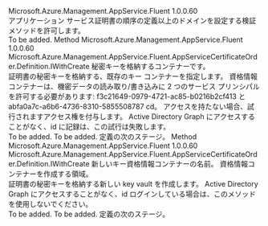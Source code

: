 <Type Name="IWithKeyVault" FullName="Microsoft.Azure.Management.AppService.Fluent.AppServiceCertificateOrder.Definition.IWithKeyVault">
  <TypeSignature Language="C#" Value="public interface IWithKeyVault" />
  <TypeSignature Language="ILAsm" Value=".class public interface auto ansi abstract IWithKeyVault" />
  <TypeSignature Language="DocId" Value="T:Microsoft.Azure.Management.AppService.Fluent.AppServiceCertificateOrder.Definition.IWithKeyVault" />
  <TypeSignature Language="VB.NET" Value="Public Interface IWithKeyVault" />
  <TypeSignature Language="F#" Value="type IWithKeyVault = interface" />
  <AssemblyInfo>
    <AssemblyName>Microsoft.Azure.Management.AppService.Fluent</AssemblyName>
    <AssemblyVersion>1.0.0.60</AssemblyVersion>
  </AssemblyInfo>
  <Interfaces />
  <Docs>
    <summary>
            アプリケーション サービス証明書の順序の定義以上のドメインを設定する検証メソッドを許可します。
            </summary>
    <remarks>To be added.</remarks>
  </Docs>
  <Members>
    <Member MemberName="WithExistingKeyVault">
      <MemberSignature Language="C#" Value="public Microsoft.Azure.Management.AppService.Fluent.AppServiceCertificateOrder.Definition.IWithCreate WithExistingKeyVault (Microsoft.Azure.Management.KeyVault.Fluent.IVault vault);" />
      <MemberSignature Language="ILAsm" Value=".method public hidebysig newslot virtual instance class Microsoft.Azure.Management.AppService.Fluent.AppServiceCertificateOrder.Definition.IWithCreate WithExistingKeyVault(class Microsoft.Azure.Management.KeyVault.Fluent.IVault vault) cil managed" />
      <MemberSignature Language="DocId" Value="M:Microsoft.Azure.Management.AppService.Fluent.AppServiceCertificateOrder.Definition.IWithKeyVault.WithExistingKeyVault(Microsoft.Azure.Management.KeyVault.Fluent.IVault)" />
      <MemberSignature Language="VB.NET" Value="Public Function WithExistingKeyVault (vault As IVault) As IWithCreate" />
      <MemberSignature Language="F#" Value="abstract member WithExistingKeyVault : Microsoft.Azure.Management.KeyVault.Fluent.IVault -&gt; Microsoft.Azure.Management.AppService.Fluent.AppServiceCertificateOrder.Definition.IWithCreate" Usage="iWithKeyVault.WithExistingKeyVault vault" />
      <MemberType>Method</MemberType>
      <AssemblyInfo>
        <AssemblyName>Microsoft.Azure.Management.AppService.Fluent</AssemblyName>
        <AssemblyVersion>1.0.0.60</AssemblyVersion>
      </AssemblyInfo>
      <ReturnValue>
        <ReturnType>Microsoft.Azure.Management.AppService.Fluent.AppServiceCertificateOrder.Definition.IWithCreate</ReturnType>
      </ReturnValue>
      <Parameters>
        <Parameter Name="vault" Type="Microsoft.Azure.Management.KeyVault.Fluent.IVault" />
      </Parameters>
      <Docs>
        <param name="vault">秘密キーを格納するコンテナーです。</param>
        <summary>
            証明書の秘密キーを格納する、既存のキー コンテナーを指定します。
            資格情報コンテナーは、機密データの読み取り/書き込みに 2 つのサービス プリンシパルを許可する必要があります: f3c21649-0979-4721-ac85-b0216b2cf413 と abfa0a7c-a6b6-4736-8310-5855508787 cd。
            アクセスを持たない場合、試行されますアクセス権を付与します。 Active Directory Graph にアクセスすることがなく、id に記録は、この試行は失敗します。
            </summary>
        <returns>To be added.</returns>
        <remarks>To be added.</remarks>
        <return>定義の次のステージ。</return>
      </Docs>
    </Member>
    <Member MemberName="WithNewKeyVault">
      <MemberSignature Language="C#" Value="public Microsoft.Azure.Management.AppService.Fluent.AppServiceCertificateOrder.Definition.IWithCreate WithNewKeyVault (string vaultName, Microsoft.Azure.Management.ResourceManager.Fluent.Core.Region region);" />
      <MemberSignature Language="ILAsm" Value=".method public hidebysig newslot virtual instance class Microsoft.Azure.Management.AppService.Fluent.AppServiceCertificateOrder.Definition.IWithCreate WithNewKeyVault(string vaultName, class Microsoft.Azure.Management.ResourceManager.Fluent.Core.Region region) cil managed" />
      <MemberSignature Language="DocId" Value="M:Microsoft.Azure.Management.AppService.Fluent.AppServiceCertificateOrder.Definition.IWithKeyVault.WithNewKeyVault(System.String,Microsoft.Azure.Management.ResourceManager.Fluent.Core.Region)" />
      <MemberSignature Language="F#" Value="abstract member WithNewKeyVault : string * Microsoft.Azure.Management.ResourceManager.Fluent.Core.Region -&gt; Microsoft.Azure.Management.AppService.Fluent.AppServiceCertificateOrder.Definition.IWithCreate" Usage="iWithKeyVault.WithNewKeyVault (vaultName, region)" />
      <MemberType>Method</MemberType>
      <AssemblyInfo>
        <AssemblyName>Microsoft.Azure.Management.AppService.Fluent</AssemblyName>
        <AssemblyVersion>1.0.0.60</AssemblyVersion>
      </AssemblyInfo>
      <ReturnValue>
        <ReturnType>Microsoft.Azure.Management.AppService.Fluent.AppServiceCertificateOrder.Definition.IWithCreate</ReturnType>
      </ReturnValue>
      <Parameters>
        <Parameter Name="vaultName" Type="System.String" />
        <Parameter Name="region" Type="Microsoft.Azure.Management.ResourceManager.Fluent.Core.Region" />
      </Parameters>
      <Docs>
        <param name="vaultName">新しいキー資格情報コンテナーの名前。</param>
        <param name="region">資格情報コンテナーを作成する領域。</param>
        <summary>
            証明書の秘密キーを格納する新しい key vault を作成します。
            Active Directory Graph にアクセスすることがなく、id ログインしている場合は、このメソッドを使用しないでください。
            </summary>
        <returns>To be added.</returns>
        <remarks>To be added.</remarks>
        <return>定義の次のステージ。</return>
      </Docs>
    </Member>
  </Members>
</Type>
